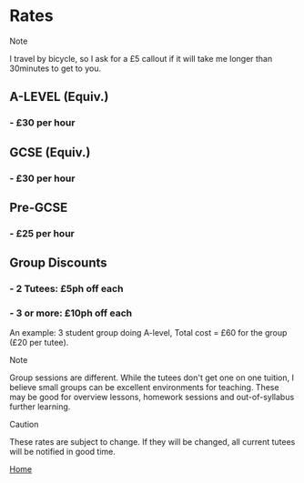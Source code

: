 # Rates
> [!NOTE]
> I travel by bicycle, so I ask for a £5 callout if it will take me longer than 30minutes to get to you.  

## A-LEVEL (Equiv.)
### - £30 per hour

## GCSE (Equiv.)
### - £30 per hour

## Pre-GCSE 
### - £25 per hour

## Group Discounts
### - 2 Tutees: £5ph off each
### - 3 or more: £10ph off each
An example: 3 student group doing A-level, Total cost = £60 for the group (£20 per tutee). 

> [!NOTE]
> Group sessions are different. While the tutees don't get one on one tuition, I believe small groups can be excellent environments for teaching. These may be good for overview lessons, homework sessions and out-of-syllabus further learning.



> [!CAUTION]
> These rates are subject to change. If they will be changed, all current tutees will be notified in good time.

[Home](/README.md)
